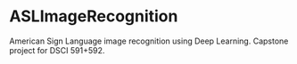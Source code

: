 # ASLImageRecognition
American Sign Language image recognition using Deep Learning.  Capstone project for DSCI 591+592.
